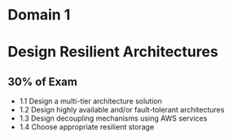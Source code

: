 # Domain 1

# Design Resilient Architectures

## 30% of Exam

- 1.1 Design a multi-tier architecture solution
- 1.2 Design highly available and/or fault-tolerant architectures
- 1.3 Design decoupling mechanisms using AWS services
- 1.4 Choose appropriate resilient storage



